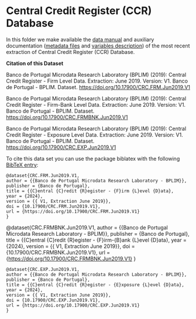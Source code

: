 # Central Credit Register (CCR) Database

In this folder we make available the [data manual](https://github.com/BPLIM/Manuals/blob/master/Data/CRC/JUN21/manual_CRC_Internal_Jan2021.pdf) and auxiliary documentation ([metadata files](https://github.com/BPLIM/Manuals/blob/master/Data/CRC/JUN21/aux_files/describe_dataset) and [variables description](https://github.com/BPLIM/Manuals/blob/master/Data/CRC/JUN21/aux_files/variables_description)) of the most recent extraction of Central Credit Register (CCR) Database.

**Citation of this Dataset**

Banco de Portugal Microdata Research Laboratory (BPLIM) (2019): Central Credit Register - Firm Level Data. Extraction: June 2019. Version: V1. Banco de Portugal - BPLIM. Dataset. https://doi.org/10.17900/CRC.FRM.Jun2019.V1

Banco de Portugal Microdata Research Laboratory (BPLIM) (2019): Central Credit Register - Firm-Bank Level Data. Extraction: June 2019. Version: V1. Banco de Portugal - BPLIM. Dataset. https://doi.org/10.17900/CRC.FRMBNK.Jun2019.V1

Banco de Portugal Microdata Research Laboratory (BPLIM) (2019): Central Credit Register - Exposure Level Data. Extraction: June 2019. Version: V1. Banco de Portugal - BPLIM. Dataset. https://doi.org/10.17900/CRC.EXP.Jun2019.V1


To cite this data set you can use the package biblatex with the following [BibTeX entry](https://github.com/BPLIM/Manuals/blob/master/Data/CRC/JUN21/aux_files/bibtex/CRC.bib):

```
@dataset{CRC.FRM.Jun2019.V1,
author = {{Banco de Portugal Microdata Research Laboratory - BPLIM}},
publisher = {Banco de Portugal},
title = {{C}entral {C}redit {R}egister - {F}irm {L}evel {D}ata},
year = {2024},
version = {{ V1, Extraction June 2019}},
doi = {10.17900/CRC.FRM.Jun2019.V1},
url = {https://doi.org/10.17900/CRC.FRM.Jun2019.V1}
}
```
@dataset{CRC.FRMBNK.Jun2019.V1,
author = {{Banco de Portugal Microdata Research Laboratory - BPLIM}},
publisher = {Banco de Portugal},
title = {{C}entral {C}redit {R}egister - {F}irm-{B}ank {L}evel {D}ata},
year = {2024},
version = {{ V1, Extraction June 2019}},
doi = {10.17900/CRC.FRMBNK.Jun2019.V1},
url = {https://doi.org/10.17900/CRC.FRMBNK.Jun2019.V1}
}
```
@dataset{CRC.EXP.Jun2019.V1,
author = {{Banco de Portugal Microdata Research Laboratory - BPLIM}},
publisher = {Banco de Portugal},
title = {{C}entral {C}redit {R}egister - {E}xposure {L}evel {D}ata},
year = {2024},
version = {{ V1, Extraction June 2019}},
doi = {10.17900/CRC.EXP.Jun2019.V1},
url = {https://doi.org/10.17900/CRC.EXP.Jun2019.V1}
}